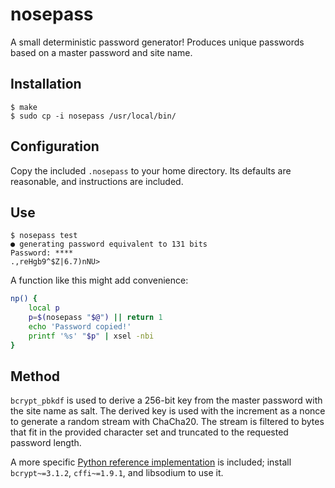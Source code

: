 # nosepass

A small deterministic password generator! Produces unique passwords based on a master password and site name.

## Installation

```shellsession
$ make
$ sudo cp -i nosepass /usr/local/bin/
```

## Configuration

Copy the included `.nosepass` to your home directory. Its defaults are reasonable, and instructions are included.

## Use

```shellsession
$ nosepass test
● generating password equivalent to 131 bits
Password: ****
.,reHgb9^$Z|6.7)nNU>
```

A function like this might add convenience:

```zsh
np() {
	local p
	p=$(nosepass "$@") || return 1
	echo 'Password copied!'
	printf '%s' "$p" | xsel -nbi
}
```

## Method

`bcrypt_pbkdf` is used to derive a 256-bit key from the master password with the site name as salt. The derived key is used with the increment as a nonce to generate a random stream with ChaCha20. The stream is filtered to bytes that fit in the provided character set and truncated to the requested password length.

A more specific [Python reference implementation][1] is included; install `bcrypt~=3.1.2`, `cffi~=1.9.1`, and libsodium to use it.


  [1]: reference.py
